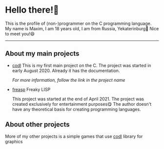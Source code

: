 # Hello there!👋

This is the profile of (non-)programmer on the C programming language.
My name is Maxim, I am 18 years old, I am from Russia, Yekaterinburg🐧
Nice to meet you!😄

---

## About my main projects
* [codl](https://github.com/celtrecium/codl)
  This is my first main project on the C. 
  The project was started in early August 2020.
  Already it has the documentation.
  
  *For more information, follow the link in the project name*
  
* [freasp](https://github.com/celtrecium/freasp)
  Freaky LISP
  
  This project was started at the end of April 2021.
  The project was created exclusively for entertainment purposes😋 
  The author doesn't have any theoretical basis for creating programming 
  languages.

## About other projects
  More of my other projects is a simple games that use 
  [codl](https://github.com/celtrecium/codl) library for graphics
